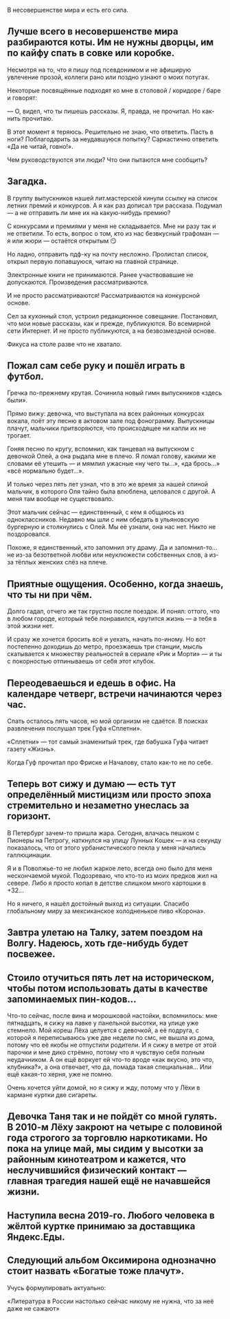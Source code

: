 
В несовершенстве мира и есть его сила.

Лучше всего в несовершенстве мира разбираются коты. Им не нужны дворцы, им по кайфу спать в совке или коробке.
---- 
Несмотря на то, что я пишу под псевдонимом и не афиширую увлечение прозой, коллеги рано или поздно узнают о моих потугах.

Некоторые посвящённые подходят ко мне в столовой / коридоре / баре и говорят:

— О, видел, что ты пишешь рассказы. Я, правда, не прочитал. Но как-нить прочитаю.

В этот момент я теряюсь. Решительно не знаю, что ответить. Пасть в ноги? Поблагодарить за неудавшуюся попытку? Саркастично ответить «Да не читай, говно!».

Чем руководствуются эти люди? Что они пытаются мне сообщить?

Загадка.
---- 
В группу выпускников нашей лит.мастерской кинули ссылку на список летних премий и конкурсов. А я как раз дописал три рассказа.
Подумал — а не отправить ли мне их на какую-нибудь премию?

С конкурсами и премиями у меня не складывается. Мне ни разу так и не ответили. То есть, вопрос о том, кто из нас безвкусный графоман — я или жюри — остаётся открытым 😏

Но ладно, отправить пдф-ку на почту несложно. Пролистал список, открыл первую попавшуюся, читаю на главной странице.

Электронные книги не принимаются.
Ранее участвовавшие не допускаются.
Произведения рассматриваются.

И не просто рассматриваются! Рассматриваются на конкурсной основе.

Сел за кухонный стол, устроил редакционное совещание. Постановил, что мои новые рассказы, как и прежде, публикуются. Во всемирной сети Интернет. И не просто публикуются, а на безвозмездной основе.

Фикуса на столе разве что не хватало.

Пожал сам себе руку и пошёл играть в футбол.
---- 
Гречка по-прежнему крутая. Сочинила новый гимн выпускников «здесь были».

Прямо вижу: девочка, что выступала на всех районных конкурсах вокала, поёт эту песню в актовом зале под фонограмму. Выпускницы плачут, мальчики притворяются, что происходящее ни капли их не трогает.

Гоняя песню по кругу, вспомнил, как танцевал на выпускном с девочкой Олей, а она рыдала мне в плечо. Я ломал голову, какими же словами её утешить — и мямлил ужасные «ну чего ты…», «да брось…» «всё нормально будет…».

И только через пять лет узнал, что в это же время за нашей спиной мальчик, в которого Оля тайно была влюблена, целовался с другой. А меня там вообще не существовало.

Этот мальчик сейчас — единственный, с кем я общаюсь из одноклассников. Недавно мы шли с ним обедать в ульяновскую бургерную и столкнулись с Олей. Мы её узнали, она нас нет. Никто не поздоровался.

Похоже, я единственный, кто запомнил эту драму. Да и запомнил-то… не из-за безответной любви или неуклюжести собственных слов, а из-за тёплых женских слёз на плече.

Приятные ощущения. Особенно, когда знаешь, что ты ни при чём.
---- 
Долго гадал, отчего же так грустно после поездок. И понял: оттого, что в любом городе, который тебе понравился, крутится жизнь — а тебя в этой жизни нет.

И сразу же хочется бросить всё и уехать, начать по-иному. Но вот постепенно доходишь до метро, проезжаешь три станции, мысль скатывается к множеству реальностей в сериале «Рик и Морти» — и ты с покорностью отпинываешь от себя этот клубок.

Переодеваешься и едешь в офис. На календаре четверг, встречи начинаются через час.
---- 
Спать осталось пять часов, но мой организм не сдаётся. В поисках развлечения послушал трек Гуфа «Сплетни».

«Сплетни» — тот самый знаменитый трек, где бабушка Гуфа читает газету «Жизнь».

Когда Гуф прочитал про Фриске и Началову, стало как-то не по себе.

Теперь вот сижу и думаю — есть тут определённый мистицизм или просто эпоха стремительно и незаметно унеслась за горизонт.
---- 
В Петербург зачем-то пришла жара. Сегодня, влачась пешком с Пионеры на Петрогу, наткнулся на улицу Лунных Кошек — и на секунду показалось, что от этого урбанистического пекла у меня начались галлюцинации.

Я и в Поволжье-то не любил жаркое лето, всегда оно было для меня нескончаемой мукой. Подозреваю, что кто-то из моих предков жил на севере. Либо я просто копал в детстве слишком много картошки в +32…

Но я ничего, я нашёл достойный выход из ситуации. Спасибо глобальному миру за мексиканское холодненькое пиво «Корона».

Завтра улетаю на Талку, затем поездом на Волгу. Надеюсь, хоть где-нибудь будет посвежее.
---- 
Cтоило отучиться пять лет на историческом, чтобы потом использовать даты в качестве запоминаемых пин-кодов…
---- 
Что-то сейчас, после вина и морошковой настойки, вспомнилось: мне пятнадцать, я сижу на лавке у панельной высотки, на улице уже стемнело. Мой кореш Лёха целуется с девочкой, а её подруга, с которой я переписываюсь уже две недели по смс, не вышла из дома, потому что её якобы не отпустили родители. И я сижу в метре от этой парочки и мне дико стрёмно, потому что я чувствую себя полным неудачником. А он ещё воркует ей что-то вроде «как вкусно, это что, клубника?», а она отвечает, что да, помада такая специальная… Или ещё какая-то херня, уже не помню.

Очень хочется уйти домой, но я сижу и жду, потому что у Лёхи в кармане куртки две сигареты.

Девочка Таня так и не пойдёт со мной гулять. В 2010-м Лёху закроют на четыре с половиной года строгого за торговлю наркотиками. Но пока на улице май, мы сидим у высотки за районным кинотеатром и кажется, что неслучившийся физический контакт — главная трагедия нашей ещё не начавшейся жизни.
---- 
Наступила весна 2019-го. Любого человека в жёлтой куртке принимаю за доставщика Яндекс.Еды.
---- 
Следующий альбом Оксимирона однозначно стоит назвать «Богатые тоже плачут».
---- 
Учусь формулировать актуально:

«Литература в России настолько сейчас никому не нужна, что за неё даже не сажают»
